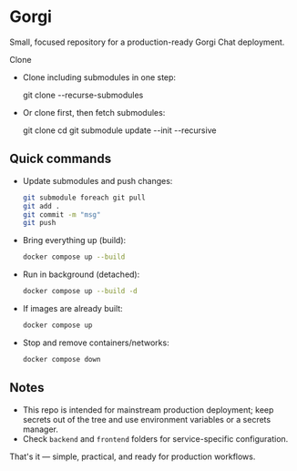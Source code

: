 # Gorgi

Small, focused repository for a production-ready Gorgi Chat deployment.

Clone

- Clone including submodules in one step:

  git clone --recurse-submodules <repo-url>

- Or clone first, then fetch submodules:

  git clone <repo-url>
  cd <repo-folder>
  git submodule update --init --recursive

## Quick commands

- Update submodules and push changes:

  ```bash
  git submodule foreach git pull
  git add .
  git commit -m "msg"
  git push
  ```

- Bring everything up (build):

  ```bash
  docker compose up --build
  ```

- Run in background (detached):

  ```bash
  docker compose up --build -d
  ```

- If images are already built:

  ```bash
  docker compose up
  ```

- Stop and remove containers/networks:

  ```bash
  docker compose down
  ```

## Notes

- This repo is intended for mainstream production deployment; keep secrets out of the tree and use environment variables or a secrets manager.
- Check `backend` and `frontend` folders for service-specific configuration.

That's it — simple, practical, and ready for production workflows.

